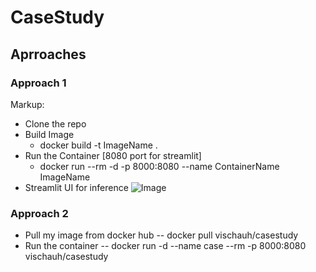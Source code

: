# CaseStudy


## Aprroaches
### Approach 1
Markup:
- Clone the repo
- Build Image
  - docker build -t ImageName .
- Run the Container [8080 port for streamlit]
  - docker run --rm -d -p 8000:8080 --name ContainerName ImageName
- Streamlit UI for inference
![Image](https://github.com/vishal0143/AdidasCaseStudy/blob/main/imgs/ui.png "StreamLit UI")

### Approach 2
- Pull my image from docker hub 
-- docker pull vischauh/casestudy
- Run the container
-- docker run -d --name case --rm -p 8000:8080 vischauh/casestudy
